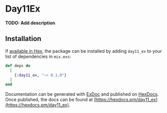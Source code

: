 # Day11Ex

**TODO: Add description**

## Installation

If [available in Hex](https://hex.pm/docs/publish), the package can be installed
by adding `day11_ex` to your list of dependencies in `mix.exs`:

```elixir
def deps do
  [
    {:day11_ex, "~> 0.1.0"}
  ]
end
```

Documentation can be generated with [ExDoc](https://github.com/elixir-lang/ex_doc)
and published on [HexDocs](https://hexdocs.pm). Once published, the docs can
be found at [https://hexdocs.pm/day11_ex](https://hexdocs.pm/day11_ex).

